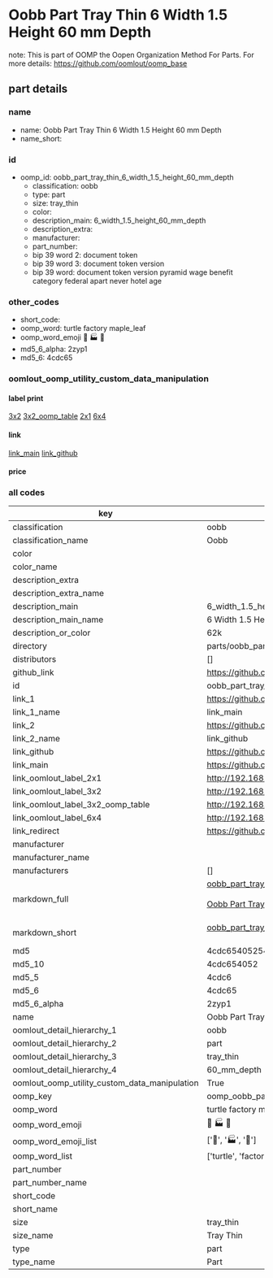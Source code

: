 # Oobb Part Tray Thin 6 Width 1.5 Height 60 mm Depth  

note: This is part of OOMP the Oopen Organization Method For Parts. For more details: https://github.com/oomlout/oomp_base

##  part details
  







### name
* name: Oobb Part Tray Thin 6 Width 1.5 Height 60 mm Depth
* name_short: 
### id
* oomp_id: oobb_part_tray_thin_6_width_1.5_height_60_mm_depth
  * classification: oobb
  * type: part
  * size: tray_thin
  * color: 
  * description_main: 6_width_1.5_height_60_mm_depth
  * description_extra: 
  * manufacturer: 
  * part_number: 
  * bip 39 word 2: document token
  * bip 39 word 3: document token version
  * bip 39 word: document token version pyramid wage benefit category federal apart never hotel age

### other_codes
* short_code: 
* oomp_word: turtle factory maple_leaf
* oomp_word_emoji :turtle: :factory: :maple_leaf:
* md5_6_alpha: 2zyp1
* md5_6: 4cdc65






### oomlout_oomp_utility_custom_data_manipulation
#### label print
[3x2](http://192.168.1.245:1112/?label=oomp%202zyp1)
[3x2_oomp_table](http://192.168.1.108:1112/?label=oomp%202zyp1)
[2x1](http://192.168.1.242:1112/?label=oomp%202zyp1)
[6x4](http://192.168.1.55:1112/?label=oomp%202zyp1)    

#### link

[link_main](https://github.com/oomlout/oomlout_oomp_version_1_messy/tree/main/parts/oobb_part_tray_thin_6_width_1.5_height_60_mm_depth) [link_github](https://github.com/oomlout/oomlout_oomp_version_1_messy/tree/main/parts/oobb_part_tray_thin_6_width_1.5_height_60_mm_depth)                             

#### price







### all codes 
| key | value |  
| --- | --- |  
| classification | oobb |  
| classification_name | Oobb |  
| color |  |  
| color_name |  |  
| description_extra |  |  
| description_extra_name |  |  
| description_main | 6_width_1.5_height_60_mm_depth |  
| description_main_name | 6 Width 1.5 Height 60 mm Depth |  
| description_or_color | 62k |  
| directory | parts/oobb_part_tray_thin_6_width_1.5_height_60_mm_depth |  
| distributors | [] |  
| github_link | https://github.com/oomlout/oomlout_oomp_part_src/tree/main/parts/oobb_part_tray_thin_6_width_1.5_height_60_mm_depth |  
| id | oobb_part_tray_thin_6_width_1.5_height_60_mm_depth |  
| link_1 | https://github.com/oomlout/oomlout_oomp_version_1_messy/tree/main/parts/oobb_part_tray_thin_6_width_1.5_height_60_mm_depth |  
| link_1_name | link_main |  
| link_2 | https://github.com/oomlout/oomlout_oomp_version_1_messy/tree/main/parts/oobb_part_tray_thin_6_width_1.5_height_60_mm_depth |  
| link_2_name | link_github |  
| link_github | https://github.com/oomlout/oomlout_oomp_version_1_messy/tree/main/parts/oobb_part_tray_thin_6_width_1.5_height_60_mm_depth |  
| link_main | https://github.com/oomlout/oomlout_oomp_version_1_messy/tree/main/parts/oobb_part_tray_thin_6_width_1.5_height_60_mm_depth |  
| link_oomlout_label_2x1 | http://192.168.1.242:1112/?label=oomp%202zyp1 |  
| link_oomlout_label_3x2 | http://192.168.1.245:1112/?label=oomp%202zyp1 |  
| link_oomlout_label_3x2_oomp_table | http://192.168.1.108:1112/?label=oomp%202zyp1 |  
| link_oomlout_label_6x4 | http://192.168.1.55:1112/?label=oomp%202zyp1 |  
| link_redirect | https://github.com/oomlout/oomlout_oomp_version_1_messy/tree/main/parts/oobb_part_tray_thin_6_width_1.5_height_60_mm_depth |  
| manufacturer |  |  
| manufacturer_name |  |  
| manufacturers | [] |  
| markdown_full | [oobb_part_tray_thin_6_width_1.5_height_60_mm_depth](none)<br>[](none)<br>[Oobb Part Tray Thin 6 Width 1.5 Height 60 Mm Depth](none)<br><br> |  
| markdown_short | [oobb_part_tray_thin_6_width_1.5_height_60_mm_depth](none)<br><br> |  
| md5 | 4cdc65405254648454fb1af1e5b8fa03 |  
| md5_10 | 4cdc654052 |  
| md5_5 | 4cdc6 |  
| md5_6 | 4cdc65 |  
| md5_6_alpha | 2zyp1 |  
| name | Oobb Part Tray Thin 6 Width 1.5 Height 60 mm Depth |  
| oomlout_detail_hierarchy_1 | oobb |  
| oomlout_detail_hierarchy_2 | part |  
| oomlout_detail_hierarchy_3 | tray_thin |  
| oomlout_detail_hierarchy_4 | 60_mm_depth |  
| oomlout_oomp_utility_custom_data_manipulation | True |  
| oomp_key | oomp_oobb_part_tray_thin_6_width_1.5_height_60_mm_depth |  
| oomp_word | turtle factory maple_leaf |  
| oomp_word_emoji | :turtle: :factory: :maple_leaf: |  
| oomp_word_emoji_list | [':turtle:', ':factory:', ':maple_leaf:'] |  
| oomp_word_list | ['turtle', 'factory', 'maple_leaf'] |  
| part_number |  |  
| part_number_name |  |  
| short_code |  |  
| short_name |  |  
| size | tray_thin |  
| size_name | Tray Thin |  
| type | part |  
| type_name | Part |  
